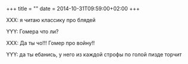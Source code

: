 +++
title = ""
date = 2014-10-31T09:59:00+02:00
+++

XXX: я читаю классику про блядей


YYY: Гомера что ли?


XXX: Да ты чо!!! Гомер про войну!!


YYY: да ты ебанись, у него из каждой строфы по голой пизде торчит


